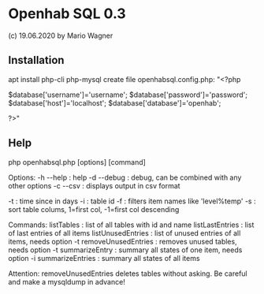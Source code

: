 
  Openhab SQL 0.3
  ===============
  (c) 19.06.2020 by Mario Wagner

Installation
------------
apt install php-cli php-mysql
create file openhabsql.config.php:
"<?php

  $database['username']='username';
  $database['password']='password';
  $database['host']='localhost';
  $database['database']='openhab';

?>"


Help
----

php openhabsql.php [options] [command]

Options:
-h --help           : help
-d --debug          : debug, can be combined with any other options
-c --csv            : displays output in csv format

-t <days>           : time since in days
-i <id>             : table id
-f <filter>         : filters item names like 'level%temp'
-s <column>         : sort table colums, 1=first col, -1=first col descending

Commands:
listTables          : list of all tables with id and name
listLastEntries     : list of last entries of all items
listUnusedEntries   : list of unused entries of all items, needs option -t
removeUnusedEntries : removes unused tables, needs option -t
summarizeEntry      : summary all states of one item, needs option -i
summarizeEntries    : summary all states of all items

Attention: removeUnusedEntries deletes tables without asking. 
           Be careful and make a mysqldump in advance!

